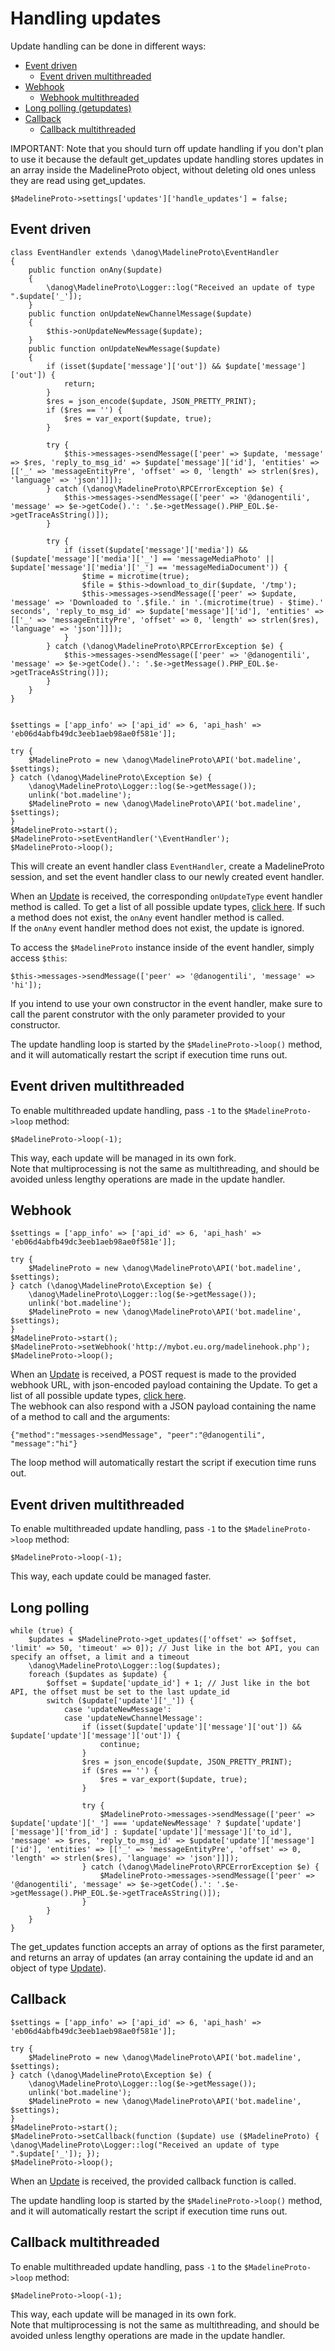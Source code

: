# Handling updates

Update handling can be done in different ways: 

* [Event driven](#event-handler)
  * [Event driven multithreaded](#multithreaded-event-handler)
* [Webhook](#webhook)
  * [Webhook multithreaded](#multithreaded-webhook)
* [Long polling (getupdates)](#getupdates)
* [Callback](#callback)
  * [Callback multithreaded](#multithreaded-callback)

IMPORTANT: Note that you should turn off update handling if you don't plan to use it because the default get_updates update handling stores updates in an array inside the MadelineProto object, without deleting old ones unless they are read using get_updates.  
```
$MadelineProto->settings['updates']['handle_updates'] = false;
```

## Event driven

```
class EventHandler extends \danog\MadelineProto\EventHandler
{
    public function onAny($update)
    {
        \danog\MadelineProto\Logger::log("Received an update of type ".$update['_']);
    }
    public function onUpdateNewChannelMessage($update)
    {
        $this->onUpdateNewMessage($update);
    }
    public function onUpdateNewMessage($update)
    {
        if (isset($update['message']['out']) && $update['message']['out']) {
            return;
        }
        $res = json_encode($update, JSON_PRETTY_PRINT);
        if ($res == '') {
            $res = var_export($update, true);
        }

        try {
            $this->messages->sendMessage(['peer' => $update, 'message' => $res, 'reply_to_msg_id' => $update['message']['id'], 'entities' => [['_' => 'messageEntityPre', 'offset' => 0, 'length' => strlen($res), 'language' => 'json']]]);
        } catch (\danog\MadelineProto\RPCErrorException $e) {
            $this->messages->sendMessage(['peer' => '@danogentili', 'message' => $e->getCode().': '.$e->getMessage().PHP_EOL.$e->getTraceAsString()]);
        }

        try {
            if (isset($update['message']['media']) && ($update['message']['media']['_'] == 'messageMediaPhoto' || $update['message']['media']['_'] == 'messageMediaDocument')) {
                $time = microtime(true);
                $file = $this->download_to_dir($update, '/tmp');
                $this->messages->sendMessage(['peer' => $update, 'message' => 'Downloaded to '.$file.' in '.(microtime(true) - $time).' seconds', 'reply_to_msg_id' => $update['message']['id'], 'entities' => [['_' => 'messageEntityPre', 'offset' => 0, 'length' => strlen($res), 'language' => 'json']]]);
            }
        } catch (\danog\MadelineProto\RPCErrorException $e) {
            $this->messages->sendMessage(['peer' => '@danogentili', 'message' => $e->getCode().': '.$e->getMessage().PHP_EOL.$e->getTraceAsString()]);
        }
    }
}


$settings = ['app_info' => ['api_id' => 6, 'api_hash' => 'eb06d4abfb49dc3eeb1aeb98ae0f581e']];

try {
    $MadelineProto = new \danog\MadelineProto\API('bot.madeline', $settings);
} catch (\danog\MadelineProto\Exception $e) {
    \danog\MadelineProto\Logger::log($e->getMessage());
    unlink('bot.madeline');
    $MadelineProto = new \danog\MadelineProto\API('bot.madeline', $settings);
}
$MadelineProto->start();
$MadelineProto->setEventHandler('\EventHandler');
$MadelineProto->loop();
```

This will create an event handler class `EventHandler`, create a MadelineProto session, and set the event handler class to our newly created event handler.

When an [Update](https://docs.madelineproto.xyz/types/Update.html) is received, the corresponding `onUpdateType` event handler method is called. To get a list of all possible update types, [click here](https://docs.madelineproto.xyz/types/Update.html). 
If such a method does not exist, the `onAny` event handler method is called.  
If the `onAny` event handler method does not exist, the update is ignored.

To access the `$MadelineProto` instance inside of the event handler, simply access `$this`:
```
$this->messages->sendMessage(['peer' => '@danogentili', 'message' => 'hi']);
```

If you intend to use your own constructor in the event handler, make sure to call the parent construtor with the only parameter provided to your constructor.

The update handling loop is started by the `$MadelineProto->loop()` method, and it will automatically restart the script if execution time runs out.

## Event driven multithreaded

To enable multithreaded update handling, pass `-1` to the `$MadelineProto->loop` method:
```
$MadelineProto->loop(-1);
```

This way, each update will be managed in its own fork.  
Note that multiprocessing is not the same as multithreading, and should be avoided unless lengthy operations are made in the update handler.


## Webhook
```
$settings = ['app_info' => ['api_id' => 6, 'api_hash' => 'eb06d4abfb49dc3eeb1aeb98ae0f581e']];

try {
    $MadelineProto = new \danog\MadelineProto\API('bot.madeline', $settings);
} catch (\danog\MadelineProto\Exception $e) {
    \danog\MadelineProto\Logger::log($e->getMessage());
    unlink('bot.madeline');
    $MadelineProto = new \danog\MadelineProto\API('bot.madeline', $settings);
}
$MadelineProto->start();
$MadelineProto->setWebhook('http://mybot.eu.org/madelinehook.php');
$MadelineProto->loop();
```

When an [Update](https://docs.madelineproto.xyz/types/Update.html) is received, a POST request is made to the provided webhook URL, with json-encoded payload containing the Update. To get a list of all possible update types, [click here](https://docs.madelineproto.xyz/types/Update.html).  
The webhook can also respond with a JSON payload containing the name of a method to call and the arguments:
```
{"method":"messages->sendMessage", "peer":"@danogentili", "message":"hi"}
```

The loop method will automatically restart the script if execution time runs out.

## Event driven multithreaded

To enable multithreaded update handling, pass `-1` to the `$MadelineProto->loop` method:
```
$MadelineProto->loop(-1);
```

This way, each update could be managed faster.


## Long polling
```
while (true) {
    $updates = $MadelineProto->get_updates(['offset' => $offset, 'limit' => 50, 'timeout' => 0]); // Just like in the bot API, you can specify an offset, a limit and a timeout
    \danog\MadelineProto\Logger::log($updates);
    foreach ($updates as $update) {
        $offset = $update['update_id'] + 1; // Just like in the bot API, the offset must be set to the last update_id
        switch ($update['update']['_']) {
            case 'updateNewMessage':
            case 'updateNewChannelMessage':
                if (isset($update['update']['message']['out']) && $update['update']['message']['out']) {
                    continue;
                }
                $res = json_encode($update, JSON_PRETTY_PRINT);
                if ($res == '') {
                    $res = var_export($update, true);
                }

                try {
                    $MadelineProto->messages->sendMessage(['peer' => $update['update']['_'] === 'updateNewMessage' ? $update['update']['message']['from_id'] : $update['update']['message']['to_id'], 'message' => $res, 'reply_to_msg_id' => $update['update']['message']['id'], 'entities' => [['_' => 'messageEntityPre', 'offset' => 0, 'length' => strlen($res), 'language' => 'json']]]);
                } catch (\danog\MadelineProto\RPCErrorException $e) {
                    $MadelineProto->messages->sendMessage(['peer' => '@danogentili', 'message' => $e->getCode().': '.$e->getMessage().PHP_EOL.$e->getTraceAsString()]);
                }
        }
    }
}
```

The get_updates function accepts an array of options as the first parameter, and returns an array of updates (an array containing the update id and an object of type [Update](https://docs.madelineproto.xyz/API_docs/types/Update.html)).  



## Callback

```
$settings = ['app_info' => ['api_id' => 6, 'api_hash' => 'eb06d4abfb49dc3eeb1aeb98ae0f581e']];

try {
    $MadelineProto = new \danog\MadelineProto\API('bot.madeline', $settings);
} catch (\danog\MadelineProto\Exception $e) {
    \danog\MadelineProto\Logger::log($e->getMessage());
    unlink('bot.madeline');
    $MadelineProto = new \danog\MadelineProto\API('bot.madeline', $settings);
}
$MadelineProto->start();
$MadelineProto->setCallback(function ($update) use ($MadelineProto) { \danog\MadelineProto\Logger::log("Received an update of type ".$update['_']); });
$MadelineProto->loop();
```
When an [Update](https://docs.madelineproto.xyz/types/Update.html) is received, the provided callback function is called.

The update handling loop is started by the `$MadelineProto->loop()` method, and it will automatically restart the script if execution time runs out.

## Callback multithreaded

To enable multithreaded update handling, pass `-1` to the `$MadelineProto->loop` method:
```
$MadelineProto->loop(-1);
```

This way, each update will be managed in its own fork.  
Note that multiprocessing is not the same as multithreading, and should be avoided unless lengthy operations are made in the update handler.


